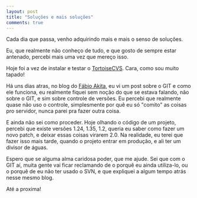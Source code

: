 ```yaml
---
layout: post
title: "Soluções e mais soluções"
comments: true
---
```


Cada dia que passa, venho adquirindo mais e mais o senso de soluções.

Eu, que realmente não conheço de tudo, e que gosto de sempre estar antenado, percebi mais uma vez que mereço isso.

Hoje foi a vez de instalar e testar o [TortoiseCVS](http://www.tortoisecvs.org). Cara, como sou muito tapado!

Há uns dias atras, no blog do [Fábio Akita](http://www.akitaonrails.com/2008/2/4/ruby-on-git), eu vi um post sobre o GIT e como ele funciona, eu realmente fiquei sem noção do que se estava falando, não sobre o GIT, e sim sobre controle de versões. Eu percebi que realmente quase não uso o controle, simplesmente por quê eu só "comito" as coisas pro servidor, nunca parei pra fazer outra coisa.

E ainda não sei como proceder. Hoje olhando o código de um projeto, percebi que existe versões 1.24, 1.35, 1.2, queria eu saber como fazer um novo patch, e deixar essas coisas virarem 2.0. Na realidade, eu terei que fazer isso mais tarde, quando o projeto entrar em produção, e ali ter um divisor de águas.

Espero que se alguma alma caridosa poder, que me ajude. Sei que com o GIT aí, muita gente vai ficar reclamando de o porquê eu ainda utiliza-lo, ou o porquê de eu não ter usado o SVN, e que expliquei a algum tempo atrás nesse mesmo blog.

Até a proxima!
